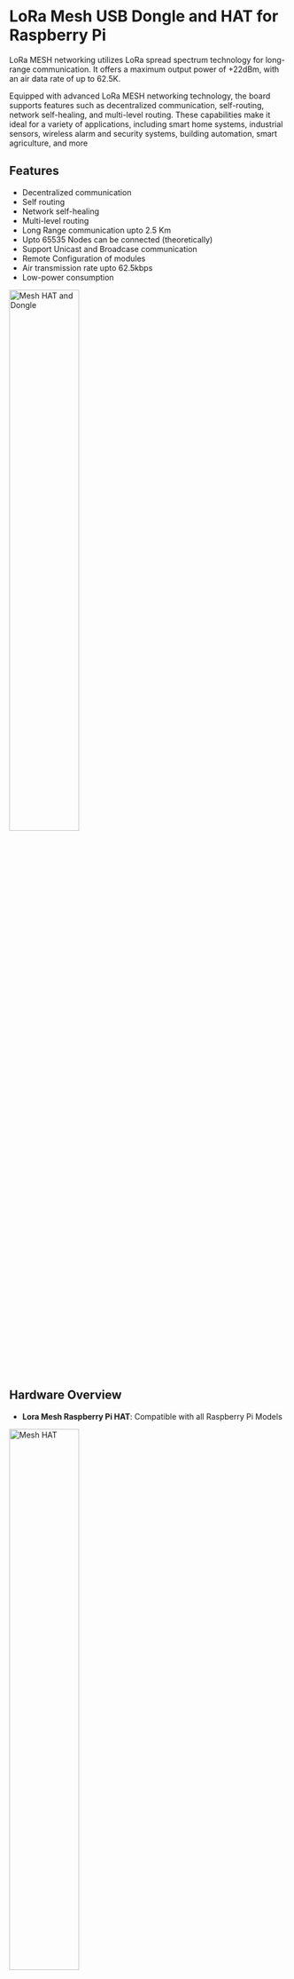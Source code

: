 # LoRa Mesh USB Dongle and HAT for Raspberry Pi 

LoRa MESH networking utilizes LoRa spread spectrum technology for long-range communication. It offers a maximum output power of +22dBm, with an air data rate of up to 62.5K. 

Equipped with advanced LoRa MESH networking technology, the board supports features such as decentralized communication, self-routing, network self-healing, and multi-level routing. These capabilities make it ideal for a variety of applications, including smart home systems, industrial sensors, wireless alarm and security systems, building automation, smart agriculture, and more

## Features
- Decentralized communication
- Self routing
- Network self-healing
- Multi-level routing
- Long Range communication upto 2.5 Km
- Upto 65535 Nodes can be connected (theoretically)
- Support Unicast and Broadcase communication
- Remote Configuration of modules
- Air transmission rate upto 62.5kbps
- Low-power consumption

<img src="https://i.kickstarter.com/assets/047/307/118/559cc8a2d7f8a4074757b4b0a32a1c41_original.jpeg?fit=scale-down&origin=ugc&q=92&v=1731868114&width=680&sig=GXlYUJglp7fabnFZFjS3N9HSLERxbvzh4SOiqPcZm9I%3D" alt="Mesh HAT and Dongle" width="50%"/>

## Hardware Overview
- **Lora Mesh Raspberry Pi HAT**: Compatible with all Raspberry Pi Models
<img src="https://blogger.googleusercontent.com/img/b/R29vZ2xl/AVvXsEhDrJdN6geXsRcTNCT8rtlzwCDyTX2gNLxin0JOQVQgF8VnjiW3Zvp8bOZdDhNQibhjxhb1LesbrYUomOtYP7bvBxjb-9jRCzSULoCX1Em-FEjKA9HaQ15CfN7o-mA5BP6xzk0yZ8RQSdyY0vBl4LmXr2ARMhNA9GmZyrDYAWyGS4OD6IFkl1sqNy9dcck/s1600/Long%20Range%20MESH.jpg" alt="Mesh HAT" width="50%"/>

1. SMA Connector - For connecting the Antenna
2. USB-C: This can be used for power supply to the module or the data communication. For data communication the jumper settings must be set as the USB text.
3. Boot Loader Button
4. Button 1 - Programmable button linked with Raspberry Pi GPIO PIN -
5. Module Rest Button
6. Button 2 - Programmable button linked with Raspberry Pi GPIO PIN -
7. Raspberry Pi Stacking header
8. 1.14" TFT display
9. LoRa Mesh Module
10. Jumper Settings for selecting the serial communication via USB or GPIO pins of Raspberry Pi

- **Lora Mesh USB Dongle**: Compatible with all single board computers/Windows/Linux/Mac computers
<img src="https://blogger.googleusercontent.com/img/b/R29vZ2xl/AVvXsEjimGkkRhyphenhyphenZ2xbkyBmzovxoRSoGXV1MVB9hCw7OE0lMUOFSjtgu3pcWOmV_kZNmeHzkpDRAAVTTjiME0o9XKAhu_aPbWTGHwzeR3oVG7b4C0EPzzv1RMO94-m9OBiHKpGM6LvCVm3rVLRq-vA6rAg-Bkn9i07kuvKdajaCRbU8yJ2wLRT7T8h5NSykFjCk/s1600/17.jpg" alt="Mesh Dongle" width="50%"/>

## USB Driver
- **CH340**: The hardware is based on the CH340 chip, incase of driver you can download it from the official website. You can download the drivers for windows/Mac/linux using the below link.
https://www.wch-ic.com/downloads/CH341SER_ZIP.html#carousel-example-generic

## Table of Contents
1. [Documentation](Documentation/) - This directory contains the manual for AT-Commands of the module.
2. [Hardware](Hardware/) - This directory contains the STEP file and dimensional file of the hardwares.
3. [Software](Software/) - This directory contains all the codes like library and examples
4. [Tools](Tools/) - This directory contains serial communication tool (X-Com) for manual AT Commands

## Getting Started

### Network Topology
The LoRa Mesh network adopts a decentralized structure and the entire network is composed of - Routing Nodes and Terminal Nodes
- **Routing Node**: Routing node receives data in the network for routing updates and data forwarding
- **Terminal Node**: Terminal nodes do not have routing functions and are generally deployed at the edge of the network
<img src="https://blogger.googleusercontent.com/img/b/R29vZ2xl/AVvXsEjmB7V7_tDHuGQ5AXGW-IyVleqwTMM_ni3qlPGpj3341psHMqlpaPzTeUGMKBBGumkNYhTRGI6FKxBVby2GC0EDFhUxqH1FLGOuYy7ZLen67MfJEkYC9KkCQq5uuWAUArwCG0NGKq3_opa7qfB4UriEBqNzIblatdJdWIVjU_wL1euamayhbPzl7OhnqvY/s1600/e%20routing.png" alt="Mesh Dongle" width="70%"/>

### Communication Modes
The network supports four communication methods - Unicast, Multicast, Broadcast and Anycast. 
You can choose different communication methods according to different application scenarios. Among them, unicast and broadcast are the simplest and most basic communication methods. 

- **Unicast mode**: This is like a point to point communication and for this mode you should know the address of the target module. The routes will be automatically established and request responses will be returned to determine the data transmission path.
- **Broadcast mode**: This method is used for broadcasting the data without knowing the address of the module. There is no need to establish a route, but all receiving
modules will forward the data again after receiving it. The module's built-in CSMA avoidance mechanism and broadcast filtering mechanism can effectively prevent data collision and secondary forwarding.
- **Multicast mode**: This communication method requires group management of target modules in advance. All target modules need to be grouped in advance using commands. Group can be understood as a public address, and each module can set up to 8 group addresses. Also, Routing needs to be re-established every time. It is recommended that the interval between consecutive multicast initiations be about 5 seconds.
- **Anycast Mode**: This communication is generally used for communication between different networks, and different networks have different network identification codes. Unicast, multicast, and broadcast communication methods cannot directly interact with data between networks. In this case, anycast can be used to interact with data between different networks. Anycast communication can send data to a single or all nodes within the single-hop coverage according to the set target address. Data cannot be relayed and responded to in anycast mode.

<img src="https://blogger.googleusercontent.com/img/b/R29vZ2xl/AVvXsEhNGjFXQMeVvU9D3qW-cVq524wn_YzU-8nZk3c2k7qugF8yLD10heNsHq4uk4zGb63Di0pDHR4FoiAmZ3jfOdtuObwE7aFseeKbsLrWU6sFiq2l-Jd-G6LKugmEfCjRUjw29xyu7Tgfntz5AdWgIE3bb9I2UQON3EOkmEp5UWvBEvFWg8phKqir9EbkIkQ/s1600/Broadcast.png" alt="Mesh Dongle" width="50%"/>

### Clone the repository
To get started with this project, clone the repository:

   ```bash
   git clone https://github.com/theopengadget/lora_mesh.git
   ```


